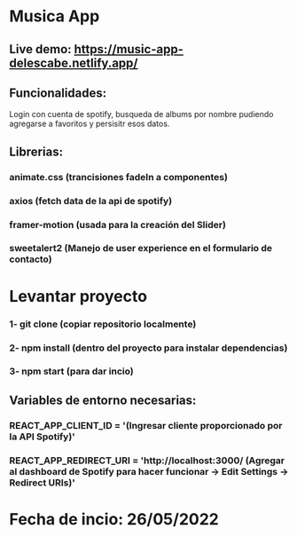 # Musica App
## Live demo: https://music-app-delescabe.netlify.app/

## Funcionalidades: 
Login con cuenta de spotify, busqueda de albums por nombre pudiendo agregarse a favoritos y persisitr esos datos.

## Librerias:

### animate.css (trancisiones fadeIn a componentes)
### axios (fetch data de la api de spotify)
### framer-motion (usada para la creación del Slider)
### sweetalert2 (Manejo de user experience en el formulario de contacto)

# Levantar proyecto
### 1- git clone (copiar repositorio localmente) 
### 2- npm install (dentro del proyecto para instalar dependencias)
### 3- npm start (para dar incio)

## Variables de entorno necesarias:
### REACT_APP_CLIENT_ID = '(Ingresar cliente proporcionado por la API Spotify)'
### REACT_APP_REDIRECT_URI = 'http://localhost:3000/ (Agregar al dashboard de Spotify para hacer funcionar -> Edit Settings -> Redirect URIs)'


# Fecha de incio: 26/05/2022
